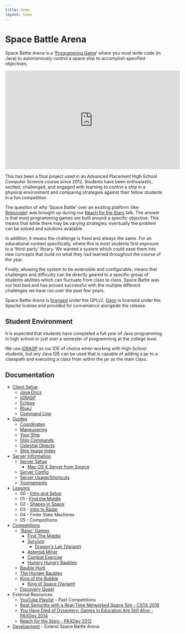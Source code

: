 ```yaml
---
title: Home
layout: home
---
```


Space Battle Arena
============

Space Battle Arena is a ‘[Programming Game](http://en.wikipedia.org/wiki/Programming_game)‘ where you must write code (in Java) to autonomously control a space ship to accomplish specified objectives.  

<iframe width="560" height="315" src="https://www.youtube.com/embed/dfMpFtCXoQM?controls=0&showinfo=0&rel=0&modestbranding=1" frameborder="0" allowfullscreen class="right"></iframe>

This has been a final project used in an Advanced Placement High School Computer Science course since 2012.  Students have been enthusiastic, excited, challenged, and engaged with learning to control a ship in a physical environment and comparing strategies against their fellow students in a fun competition.

The question of why ‘Space Battle’ over an existing platform (like [Robocode](http://robocode.sourceforge.net/)) was brought up during our [Reach for the Stars](http://www.mikeware.com/2012/09/reach-for-the-stars-educating-the-next-generation-using-games/) talk.  The answer is that most programming games are built around a specific objective.  This means that while there may be varying strategies, eventually the problem can be solved and solutions available.  

In addition, it means the challenge is fixed and always the same.  For an educational context specifically, where this is most students first exposure to a 'third-party' library.  We wanted a system which could ease them into new concepts that build on what they had learned throughout the course of the year.  

Finally, allowing the system to be extensible and configurable, means that challenges and difficulty can be directly geared to a specific group of students abilities which can fluctuate from class to class.  Space Battle was our test bed and has proved successful with the multiple different challenges we have run over the past few years.

Space Battle Arena is [licensed](https://github.com/Mikeware/SpaceBattleArena/blob/master/LICENSE) under the GPLv2.  [Gson](https://github.com/google/gson) is licensed under the Apache license and provided for convenience alongside the release.

Student Environment
-------------------------
It is expected that students have completed a full year of Java programming in high school or just over a semester of programming at the college level.

We use [jGRASP](http://www.jgrasp.org/) as our IDE of choice when working with High School students, but any Java IDE can be used that is capable of adding a jar to a classpath and executing a class from within the jar as the main class.

Documentation
------------------
* [Client Setup](client/index.html)
    * <a href="client/java_doc/" target="_blank">Java Docs</a>
    * [jGRASP](client/jGRASP/index.html)
    * [Eclipse](client/Eclipse/index.html)
    * [BlueJ](client/BlueJ/index.html)    
    * [Command Line](client/CmdLine/index.html)
* [Guides](client/guides/index.html)
    * [Coordinates](client/guides/space.html)
    * [Maneuvering](client/guides/maneuvering.html)
    * [Your Ship](client/guides/ship.html)
    * [Ship Commands](client/guides/commands.html)
    * [Celestial Objects](client/guides/objects.html)
    * [Ship Image Index](https://github.com/Mikeware/SpaceBattleArena/tree/master/SBA_Serv/GUI/Graphics/Ships)
* [Server Information](server/index.html)
    * [Server Setup](server/setup.html)
        * [Mac OS X Server from Source](https://github.com/Mikeware/SpaceBattleArena/blob/master/SBA_Serv/README.md)
    * [Server Config](server/config.html)
    * [Server Usage/Shortcuts](server/usage.html)
    * [Tournaments](server/tournaments.html)
* [Lessons](lessons/index.html)
    * 00 - [Intro and Setup](lessons/intro.html)
    * 01 - [Find the Middle](lessons/findthemiddle.html)
    * 02 - [Shapes in Space](lessons/shapes.html)
    * 03 - [Intro to Radar](lessons/radar.html)
    * 04 - Finite State Machines
    * 05 - Competitions
* [Competitions](games/index.html)
    * ['Basic' Games](games/basic.html)
        * [Find The Middle](games/findthemiddle.html)
        * [Survivor](games/survivor.html)
            * [Dragon's Lair (Variant)](games/survivor.html#dl)
        * [Asteroid Miner](games/asteroidminer.html)
        * [Combat Exercise](games/combatexercise.html)
    	* [Hungry Hungry Baubles](games/hungryhungrybaubles.html)
    * [Bauble Hunt](games/baublehunt.html)
    * [The Hunger Baubles](games/thehungerbaubles.html)
    * [King of the Bubble](games/kingofthebubble.html)
        * [King of Space (Variant)](games/kingofthebubble.html#kos)
    * [Discovery Quest](games/discoveryquest.html)
* External Resources
    * [YouTube Playlist](https://www.youtube.com/playlist?list=PL1DMX9HzuNPTiYpd1KslkAAsSY1yMrEgh) - Past Competitions
    * [Beat Senioritis with a Real-Time Networked Space Sim - CSTA 2016](https://www.youtube.com/watch?v=ZUBB8pRRgHI)
    * [You Have Died of Dysentery: Games in Education Are Still Alive - PAXDev 2014](http://www.mikeware.com/2014/08/you-have-died-of-dysentery-games-in-education-are-still-alive/)
    * [Reach for the Stars - PAXDev 2012](http://www.mikeware.com/2012/09/reach-for-the-stars-educating-the-next-generation-using-games/)
* [Development](dev/index.html) - Extend Space Battle Arena

